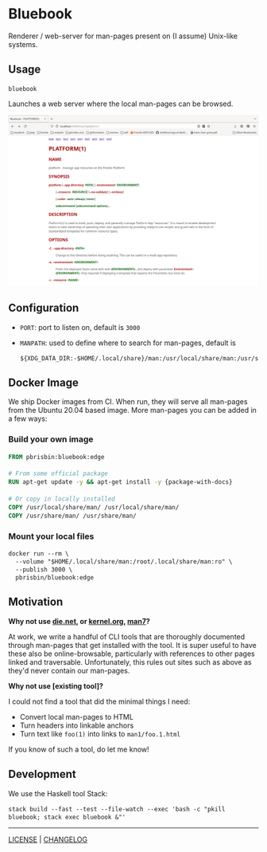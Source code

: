 # Bluebook

Renderer / web-server for man-pages present on (I assume) Unix-like systems.

## Usage

```console
bluebook
```

Launches a web server where the local man-pages can be browsed.

![](./screenshots/platform.1.png)

## Configuration

- `PORT`: port to listen on, default is `3000`
- `MANPATH`: used to define where to search for man-pages, default is

  ```
  ${XDG_DATA_DIR:-$HOME/.local/share}/man:/usr/local/share/man:/usr/share/man
  ```

## Docker Image

We ship Docker images from CI. When run, they will serve all man-pages from the
Ubuntu 20.04 based image. More man-pages you can be added in a few ways:

### Build your own image

```dockerfile
FROM pbrisbin:bluebook:edge

# From some official package
RUN apt-get update -y && apt-get install -y {package-with-docs}

# Or copy in locally installed
COPY /usr/local/share/man/ /usr/local/share/man/
COPY /usr/share/man/ /usr/share/man/
```

### Mount your local files

```console
docker run --rm \
  --volume "$HOME/.local/share/man:/root/.local/share/man:ro" \
  --publish 3000 \
  pbrisbin/bluebook:edge
```

## Motivation

**Why not use [die.net](https://linux.die.net/man/), or
[kernel.org](https://www.kernel.org/doc/man-pages/),
[man7](https://man7.org/linux/man-pages/index.html)?**

At work, we write a handful of CLI tools that are thoroughly documented through
man-pages that get installed with the tool. It is super useful to have these
also be online-browsable, particularly with references to other pages linked and
traversable. Unfortunately, this rules out sites such as above as they'd never
contain our man-pages.

**Why not use [existing tool]?**

I could not find a tool that did the minimal things I need:

- Convert local man-pages to HTML
- Turn headers into linkable anchors
- Turn text like `foo(1)` into links to `man1/foo.1.html`

If you know of such a tool, do let me know!

## Development

We use the Haskell tool Stack:

```console
stack build --fast --test --file-watch --exec 'bash -c "pkill bluebook; stack exec bluebook &"'
```

---

[LICENSE](./LICENSE) | [CHANGELOG](./CHANGELOG.md)
